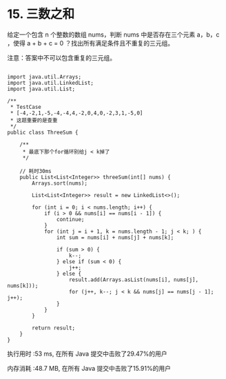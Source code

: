 # 15. 三数之和



给定一个包含 n 个整数的数组 nums，判断 nums 中是否存在三个元素 a，b，c ，使得 a + b + c = 0 ？找出所有满足条件且不重复的三元组。

注意：答案中不可以包含重复的三元组。



```shell

import java.util.Arrays;
import java.util.LinkedList;
import java.util.List;

/**
 * TestCase
 * [-4,-2,1,-5,-4,-4,4,-2,0,4,0,-2,3,1,-5,0]
 * 这题重要的是查重
 */
public class ThreeSum {

    /**
     * 最底下那个for循环别给j < k掉了
     */

    // 耗时30ms
    public List<List<Integer>> threeSum(int[] nums) {
        Arrays.sort(nums);

        List<List<Integer>> result = new LinkedList<>();

        for (int i = 0; i < nums.length; i++) {
            if (i > 0 && nums[i] == nums[i - 1]) {
                continue;
            }
            for (int j = i + 1, k = nums.length - 1; j < k; ) {
                int sum = nums[i] + nums[j] + nums[k];

                if (sum > 0) {
                    k--;
                } else if (sum < 0) {
                    j++;
                } else {
                    result.add(Arrays.asList(nums[i], nums[j], nums[k]));
                    for (j++, k--; j < k && nums[j] == nums[j - 1]; j++);
                }
            }
        }

        return result;
    }
}

```



执行用时 :53 ms, 在所有 Java 提交中击败了29.47%的用户

内存消耗 :48.7 MB, 在所有 Java 提交中击败了15.91%的用户

